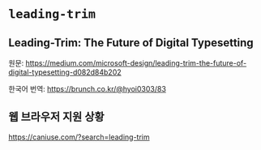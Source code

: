 # `leading-trim`

## Leading-Trim: The Future of Digital Typesetting

원문:
<https://medium.com/microsoft-design/leading-trim-the-future-of-digital-typesetting-d082d84b202>

한국어 번역:
<https://brunch.co.kr/@hyoi0303/83>

## 웹 브라우저 지원 상황

<https://caniuse.com/?search=leading-trim>
